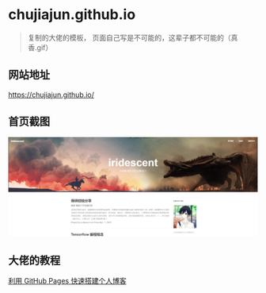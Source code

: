 # chujiajun.github.io

> 复制的大佬的模板， 页面自己写是不可能的，这辈子都不可能的（真香.gif）

## 网站地址

https://chujiajun.github.io/

## 首页截图

![封面](/img/home.png)

## 大佬的教程

[利用 GitHub Pages 快速搭建个人博客](https://www.jianshu.com/p/e68fba58f75c)

